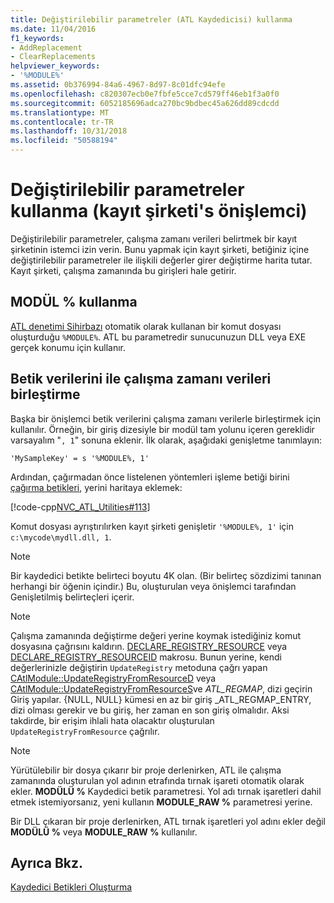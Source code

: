 ```yaml
---
title: Değiştirilebilir parametreler (ATL Kaydedicisi) kullanma
ms.date: 11/04/2016
f1_keywords:
- AddReplacement
- ClearReplacements
helpviewer_keywords:
- '%MODULE%'
ms.assetid: 0b376994-84a6-4967-8d97-8c01dfc94efe
ms.openlocfilehash: c820307ecb0e7fbfe5cce7cd579ff46eb1f3a0f0
ms.sourcegitcommit: 6052185696adca270bc9bdbec45a626dd89cdcdd
ms.translationtype: MT
ms.contentlocale: tr-TR
ms.lasthandoff: 10/31/2018
ms.locfileid: "50588194"
---
```

# <a name="using-replaceable-parameters-the-registrar39s-preprocessor"></a>Değiştirilebilir parametreler kullanma (kayıt şirketi&#39;s önişlemci)

Değiştirilebilir parametreler, çalışma zamanı verileri belirtmek bir kayıt şirketinin istemci izin verin. Bunu yapmak için kayıt şirketi, betiğiniz içine değiştirilebilir parametreler ile ilişkili değerler girer değiştirme harita tutar. Kayıt şirketi, çalışma zamanında bu girişleri hale getirir.

##  <a name="_atl_using_.25.module.25"></a> MODÜL % kullanma

[ATL denetimi Sihirbazı](../atl/reference/atl-control-wizard.md) otomatik olarak kullanan bir komut dosyası oluşturduğu `%MODULE%`. ATL bu parametredir sunucunuzun DLL veya EXE gerçek konumu için kullanır.

## <a name="concatenating-run-time-data-with-script-data"></a>Betik verilerini ile çalışma zamanı verileri birleştirme

Başka bir önişlemci betik verilerini çalışma zamanı verilerle birleştirmek için kullanılır. Örneğin, bir giriş dizesiyle bir modül tam yolunu içeren gereklidir varsayalım "`, 1`" sonuna eklenir. İlk olarak, aşağıdaki genişletme tanımlayın:

```
'MySampleKey' = s '%MODULE%, 1'
```

Ardından, çağırmadan önce listelenen yöntemleri işleme betiği birini [çağırma betikleri](../atl/invoking-scripts.md), yerini haritaya eklemek:

[!code-cpp[NVC_ATL_Utilities#113](../atl/codesnippet/cpp/using-replaceable-parameters-the-registrar-s-preprocessor_1.cpp)]

Komut dosyası ayrıştırılırken kayıt şirketi genişletir `'%MODULE%, 1'` için `c:\mycode\mydll.dll, 1`.

> [!NOTE]
>  Bir kaydedici betikte belirteci boyutu 4K olan. (Bir belirteç sözdizimi tanınan herhangi bir öğenin içindir.) Bu, oluşturulan veya önişlemci tarafından Genişletilmiş belirteçleri içerir.

> [!NOTE]
>  Çalışma zamanında değiştirme değeri yerine koymak istediğiniz komut dosyasına çağrısını kaldırın. [DECLARE_REGISTRY_RESOURCE](../atl/reference/registry-macros.md#declare_registry_resource) veya [DECLARE_REGISTRY_RESOURCEID](../atl/reference/registry-macros.md#declare_registry_resourceid) makrosu. Bunun yerine, kendi değerlerinizle değiştirin `UpdateRegistry` metoduna çağrı yapan [CAtlModule::UpdateRegistryFromResourceD](../atl/reference/catlmodule-class.md#updateregistryfromresourced) veya [CAtlModule::UpdateRegistryFromResourceS](../atl/reference/catlmodule-class.md#updateregistryfromresources)ve _ATL_REGMAP_, dizi geçirin Giriş yapılar. {NULL, NULL} kümesi en az bir giriş _ATL_REGMAP_ENTRY, dizi olması gerekir ve bu giriş, her zaman en son giriş olmalıdır. Aksi takdirde, bir erişim ihlali hata olacaktır oluşturulan `UpdateRegistryFromResource` çağrılır.

> [!NOTE]
>  Yürütülebilir bir dosya çıkarır bir proje derlenirken, ATL ile çalışma zamanında oluşturulan yol adının etrafında tırnak işareti otomatik olarak ekler. **MODÜLÜ %** Kaydedici betik parametresi. Yol adı tırnak işaretleri dahil etmek istemiyorsanız, yeni kullanın **MODULE_RAW %** parametresi yerine.
>
>  Bir DLL çıkaran bir proje derlenirken, ATL tırnak işaretleri yol adını ekler değil **MODÜLÜ %** veya **MODULE_RAW %** kullanılır.

## <a name="see-also"></a>Ayrıca Bkz.

[Kaydedici Betikleri Oluşturma](../atl/creating-registrar-scripts.md)

